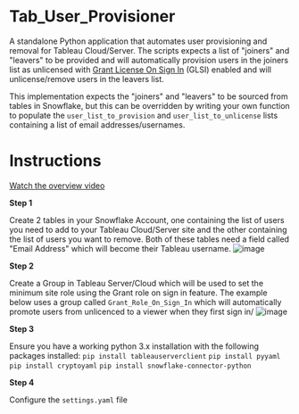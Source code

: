 # Tab_User_Provisioner
A standalone Python application that automates user provisioning and removal for Tableau Cloud/Server. The scripts expects a list of "joiners" and "leavers" to be provided and will automatically provision users in the joiners list as unlicensed with [Grant License On Sign In](https://help.tableau.com/current/server/en-us/grant_role.htm) (GLSI) enabled and will unlicense/remove users in the leavers list. 

This implementation expects the "joiners" and "leavers" to be sourced from tables in Snowflake, but this can be overridden by writing your own function to populate the `user_list_to_provision` and `user_list_to_unlicense` lists containing a list of email addresses/usernames.
 
# Instructions
[Watch the overview video](https://drive.google.com/file/d/17oLhiwM8GdT2E_eRc8zEZ5FX2r7X5NkG/view?usp=sharing)

**Step 1**

Create 2 tables in your Snowflake Account, one containing the list of users you need to add to your Tableau Cloud/Server site and the other containing the list of users you want to remove. Both of these tables need a field called "Email Address" which will become their Tableau username. 
![image](https://user-images.githubusercontent.com/11485060/207670416-cda823d3-aec6-4458-b25c-16d5394919b3.png)

**Step 2**

Create a Group in Tableau Server/Cloud which will be used to set the minimum site role using the Grant role on sign in feature. The example below uses a group called `Grant_Role_On_Sign_In` which will automatically promote users from unlicenced to a viewer when they first sign in/
![image](https://user-images.githubusercontent.com/11485060/207670781-a0312b92-0882-4c37-a2cf-5d2e9bafaca4.png)

**Step 3**

Ensure you have a working python 3.x installation with the following packages installed:
`pip install tableauserverclient`
`pip install pyyaml`
`pip install cryptoyaml`
`pip install snowflake-connector-python`

**Step 4**

Configure the `settings.yaml` file 
